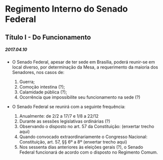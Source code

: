 # Regimento Interno do Senado Federal

## Título I - Do Funcionamento

##### 2017.04.10
* O Senado Federal, apesar de ter sede em Brasília, poderá reunir-se em local diverso, por determinação da Mesa, a requerimento da maioria dos Senadores, nos casos de:
  1. Guerra;
  2. Comoção intestina (?);
  3. Calamidade pública (?);
  4. Ocorrência que impossibilite seu funcionamento na sede (?)

* O Senado Federal se reunirá com a seguinte frequência:
  1. Anualmente: de 2/2 a 17/7 e 1/8 a 22/12
    1. Durante as sessões legislativas ordinárias (?)
    2. Observando o disposto no art. 57 da Constituição: (enxertar trecho aqui)
  2. Quando convocado extraordinariamente o Congresso Nacional: Constituição, art. 57, §§ 6º a 8º (enxertar trecho aqui)
  3. Nos sessenta dias anteriores às eleições gerais (?), o Senado Federal funcionará de acordo com o disposto no Regimento Comum.
